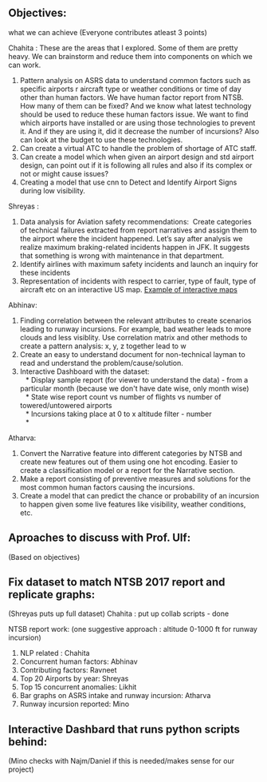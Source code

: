 ## Objectives: 
what we can achieve
(Everyone contributes atleast 3 points)

Chahita : These are the areas that I explored. Some of them are pretty heavy. We can brainstorm and reduce them into components on which we can work. 
1. Pattern analysis on ASRS data to understand common factors such as specific airports r aircraft type or weather conditions or time of day other than human factors. We have human factor report from NTSB. How many of them can be fixed? And we know what latest technology should be used to reduce these human factors issue. We want to find which airports have installed or are using those technologies to prevent it. And if they are using it, did it decrease the number of incursions? Also can look at the budget to use these technologies.
2. Can create a virtual ATC to handle the problem of shortage of ATC staff.
3. Can create a model which when given an airport design and std airport design, can point out if it is following all rules and also if its complex or not or might cause issues?
4. Creating a model that use cnn to Detect and Identify Airport Signs during low visibility.

Shreyas :
1. Data analysis for Aviation safety recommendations:  Create categories of technical failures extracted from report narratives and assign them to the airport where the incident happened. Let’s say after analysis we realize maximum braking-related incidents happen in JFK. It suggests that something is wrong with maintenance in that department.
2. Identify airlines with maximum safety incidents and launch an inquiry for these incidents
3. Representation of incidents with respect to carrier, type of fault, type of aircraft etc on an interactive US map. [Example of interactive maps](https://www.tableau.com/learn/articles/interactive-map-and-data-visualization-examples) 

Abhinav:
1. Finding correlation between the relevant attributes to create scenarios leading to runway incursions. For example, bad weather leads to more clouds and less visiblity. Use correlation matrix and other methods to create a pattern analysis: x, y, z together lead to w
2. Create an easy to understand document for non-technical layman to read and understand the problem/cause/solution.
4. Interactive Dashboard with the dataset:  
&ensp; * Display sample report (for viewer to understand the data) - from a particular month (because we don't have date wise, only month wise)  
&ensp; * State wise report count vs number of flights vs number of towered/untowered airports  
&ensp; * Incursions taking place at 0 to x altitude filter - number  
&ensp; * 

Atharva:
1. Convert the Narrative feature into different categories by NTSB and create new features out of them using one hot encoding. Easier to create a classification model or a report for the Narrative section.
2. Make a report consisting of preventive measures and solutions for the most common human factors causing the incursions.
3. Create a model that can predict the chance or probability of an incursion to happen given some live features like visibility, weather conditions, etc.

## Aproaches to discuss with Prof. Ulf:
(Based on objectives)

## Fix dataset to match NTSB 2017 report and replicate graphs:
(Shreyas puts up full dataset)
Chahita : put up collab scripts  - done

NTSB report work: (one suggestive approach : altitude 0-1000 ft for runway incursion)
1. NLP related : Chahita
2. Concurrent human factors: Abhinav
3. Contributing factors: Ravneet
4. Top 20 Airports by year: Shreyas
5. Top 15 concurrent anomalies: Likhit
6. Bar graphs on ASRS intake and runway incursion: Atharva
7. Runway incursion reported: Mino

## Interactive Dashbard that runs python scripts behind:
(Mino checks with Najm/Daniel if this is needed/makes sense for our project)
